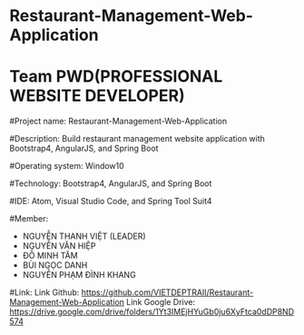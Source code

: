 # Restaurant-Management-Web-Application
# Team PWD(PROFESSIONAL WEBSITE DEVELOPER)

#Project name: Restaurant-Management-Web-Application

#Description: Build restaurant management website application with Bootstrap4, AngularJS, and Spring Boot

#Operating system: Window10

#Technology: Bootstrap4, AngularJS, and Spring Boot 

#IDE: Atom, Visual Studio Code, and Spring Tool Suit4

#Member: 
- NGUYỄN THANH VIỆT (LEADER)
- NGUYỄN VĂN HIỆP
- ĐỖ MINH TÂM
- BÙI NGỌC DANH
- NGUYỄN PHẠM ĐÌNH KHANG

#Link:
Link Github: https://github.com/VIETDEPTRAII/Restaurant-Management-Web-Application
Link Google Drive: https://drive.google.com/drive/folders/1Yt3IMEjHYuGb0ju6XyFtca0dDP8ND574
